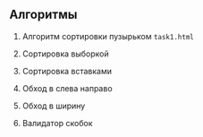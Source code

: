 ## Алгоритмы

1. Алгоритм сортировки пузырьком `task1.html`

2. Сортировка выборкой

3. Сортировка вставками

4. Обход в слева направо

5. Обход в ширину

6. Валидатор скобок